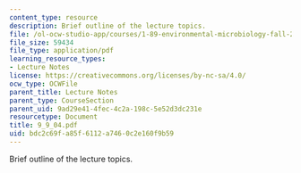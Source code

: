 ```yaml
---
content_type: resource
description: Brief outline of the lecture topics.
file: /ol-ocw-studio-app/courses/1-89-environmental-microbiology-fall-2004/bdc2c69fa85f6112a7460c2e160f9b59_9_9_04.pdf
file_size: 59434
file_type: application/pdf
learning_resource_types:
- Lecture Notes
license: https://creativecommons.org/licenses/by-nc-sa/4.0/
ocw_type: OCWFile
parent_title: Lecture Notes
parent_type: CourseSection
parent_uid: 9ad29e41-4fec-4c2a-198c-5e52d3dc231e
resourcetype: Document
title: 9_9_04.pdf
uid: bdc2c69f-a85f-6112-a746-0c2e160f9b59
---
```

Brief outline of the lecture topics.